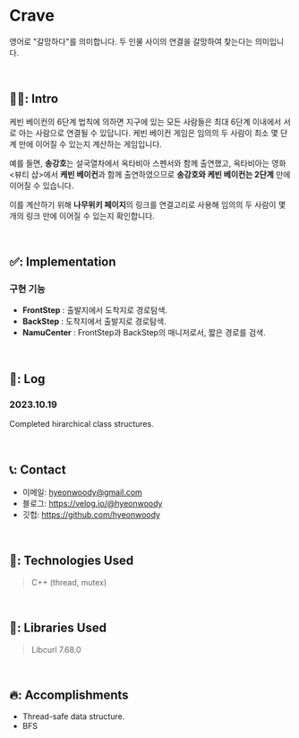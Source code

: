 # Crave
 영어로 "갈망하다"를 의미합니다. 두 인물 사이의 연결을 갈망하여 찾는다는 의미입니다.

<br>

## 🧑‍💻: Intro
케빈 베이컨의 6단계 법칙에 의하면 지구에 있는 모든 사람들은 최대 6단계 이내에서 서로 아는 사람으로 연결될 수 있답니다. 케빈 베이컨 게임은 임의의 두 사람이 최소 몇 단계 만에 이어질 수 있는지 계산하는 게임입니다.

예를 들면, **송강호**는 설국열차에서 옥타비아 스펜서와 함께 출연했고, 옥타비아는 영화 <뷰티 샵>에서 **케빈 베이컨**과 함께 출연하였으므로 **송강호와 케빈 베이컨는 2단계** 만에 이어질 수 있습니다.

이를 계산하기 위해 **나무위키 페이지**의 링크를 연결고리로 사용해 임의의 두 사람이 몇 개의 링크 만에 이어질 수 있는지 확인합니다.

</br>

## ✅: Implementation
 
 ### 구현 기능
 - **FrontStep** : 출발지에서 도착지로 경로탐색.
- **BackStep** : 도착지에서 출발지로 경로탐색.
- **NamuCenter** : FrontStep과 BackStep의 매니저로서, 짧은 경로를 검색.

<br>

## 📓: Log

### 2023.10.19
Completed hirarchical class structures.


<br>

## 📞: Contact
- 이메일: hyeonwoody@gmail.com
- 블로그: https://velog.io/@hyeonwoody
- 깃헙: https://github.com/hyeonwoody

<br>

## 🧱: Technologies Used
>C++ (thread, mutex)    

<br>

## 📖: Libraries Used
>Libcurl 7.68.0
 
<br>

 ## 🔥: Accomplishments
- Thread-safe data structure.
- BFS

<br>